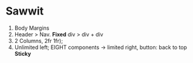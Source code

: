 # Sawwit

1. Body Margins
2. Header > Nav. **Fixed**
div > div + div 
3. 2 Columns, 2fr 1fr); 
4. Unlimited left; EIGHT components -> limited right, button: back to top **Sticky**
